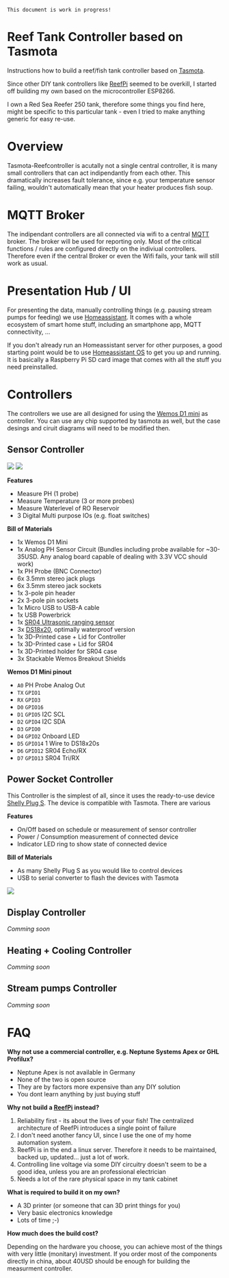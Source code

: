 `This document is work in progress!`




# Reef Tank Controller based on Tasmota
Instructions how to build a reef/fish tank controller based on [Tasmota](http://tasmota.github.io).

Since other DIY tank controllers like [ReefPi](https://reef-pi.github.io) seemed to be overkill, I started off building my own based on the microcontroller ESP8266.

I own a Red Sea Reefer 250 tank, therefore some things you find here, might be specific to this particular tank - even I tried to make anything generic for easy re-use.



# Overview
Tasmota-Reefcontroller is acutally not a single central controller, it is many small controllers that can act indipendantly from each other. This dramatically increases fault tolerance, since e.g. your temperature sensor failing, wouldn't automatically mean that your heater produces fish soup.

# MQTT Broker
The indipendant controllers are all connected via wifi to a central [MQTT](https://mqtt.org) broker. The broker will be used for reporting only. Most of the critical functions / rules are configured directly on the indiviual controllers. Therefore even if the central Broker or even the Wifi fails, your tank will still work as usual.

# Presentation Hub / UI
For presenting the data, manually controlling things (e.g. pausing stream pumps for feeding) we use [Homeassistant](http://homeassistant.io). It comes with a whole ecosystem of smart home stuff, including an smartphone app, MQTT connectivity, ...

If you don't already run an Homeassistant server for other purposes, a good starting point would be to use [Homeassistant OS](https://www.home-assistant.io/hassio/installation/) to get you up and running. It is basically a Raspberry Pi SD card image that comes with all the stuff you need preinstalled.

# Controllers
The controllers we use are all designed for using the [Wemos D1 mini](https://www.wemos.cc/en/latest/d1/d1_mini.html) as controller. You can use any chip supported by tasmota as well, but the case desings and ciruit diagrams will need to be modified then.

## Sensor Controller

![](images/sensor_controller_front.jpg)
![](images/sensor_controller_back.jpg)

**Features**
- Measure PH (1 probe)
- Measure Temperature (3 or more probes)
- Measure Waterlevel of RO Reservoir
- 3 Digital Multi purpose IOs (e.g. float switches)

**Bill of Materials**
- 1x Wemos D1 Mini
- 1x Analog PH Sensor Circuit (Bundles including probe available for ~30-35USD. Any analog board capable of dealing with 3.3V VCC should work)
- 1x PH Probe (BNC Connector)
- 6x 3.5mm stereo jack plugs
- 6x 3.5mm stereo jack sockets
- 1x 3-pole pin header
- 2x 3-pole pin sockets
- 1x Micro USB to USB-A cable
- 1x USB Powerbrick
- 1x [SR04 Ultrasonic ranging sensor](https://tasmota.github.io/docs/HC-SR04/)
- 3x [DS18x20](https://tasmota.github.io/docs/DS18x20/), optimally waterproof version
- 1x 3D-Printed case + Lid for Controller
- 1x 3D-Printed case + Lid for SR04
- 1x 3D-Printed holder for SR04 case
- 3x Stackable Wemos Breakout Shields

**Wemos D1 Mini pinout**

- `A0` PH Probe Analog Out
- `TX` `GPIO1`
- `RX` `GPIO3`
- `D0` `GPIO16` 
- `D1` `GPIO5` I2C SCL
- `D2` `GPIO4` I2C SDA
- `D3` `GPIO0` 
- `D4` `GPIO2` Onboard LED
- `D5` `GPIO14` 1 Wire to DS18x20s
- `D6` `GPIO12` SR04 Echo/RX
- `D7` `GPIO13` SR04 Tri/RX


## Power Socket Controller
This Controller is the simplest of all, since it uses the ready-to-use device [Shelly Plug S](https://shelly.cloud/products/shelly-plug-s-smart-home-automation-device/). The device is compatible with Tasmota. There are various 

**Features**
- On/Off based on schedule or measurement of sensor controller
- Power / Consumption measurement of connected device 
- Indicator LED ring to show state of connected device

**Bill of Materials**
- As many Shelly Plug S as you would like to control devices
- USB to serial converter to flash the devices with Tasmota

![](images/sensor_controller_schematic.jpg)
## Display Controller
*Comming soon*

## Heating + Cooling Controller
*Comming soon*

## Stream pumps Controller
*Comming soon*


# FAQ

**Why not use a commercial controller, e.g. Neptune Systems Apex or GHL Profilux?**
- Neptune Apex is not available in Germany
- None of the two is open source
- They are by factors more expensive than any DIY solution
- You dont learn anything by just buying stuff 

**Why not build a [ReefPi](https://reef-pi.github.io) instead?**

1. Reliability first - its about the lives of your fish! The centralized architecture of ReefPi introduces a single point of failure
1. I don't need another fancy UI, since I use the one of my home automation system.
2. ReefPi is in the end a linux server. Therefore it needs to be maintained, backed up, updated... just a lot of work.
3. Controlling line voltage via some DIY circuitry doesn't seem to be a good idea, unless you are an professional electrician 
4. Needs a lot of the rare physical space in my tank cabinet


**What is required to build it on my own?**
- A 3D printer (or someone that can 3D print things for you)
- Very basic electronics knowledge
- Lots of time ;-)

**How much does the build cost?**

Depending on the hardware you choose, you can achieve most of the things with very little (monitary) investment. If you order most of the components directly in china, about 40USD should be enough for building the measurment controller.
